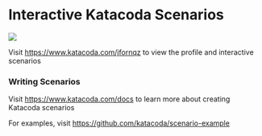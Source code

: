 # Interactive Katacoda Scenarios

[![](http://shields.katacoda.com/katacoda/jfornqz/count.svg)](https://www.katacoda.com/jfornqz "Get your profile on Katacoda.com")

Visit https://www.katacoda.com/jfornqz to view the profile and interactive scenarios

### Writing Scenarios
Visit https://www.katacoda.com/docs to learn more about creating Katacoda scenarios

For examples, visit https://github.com/katacoda/scenario-example
